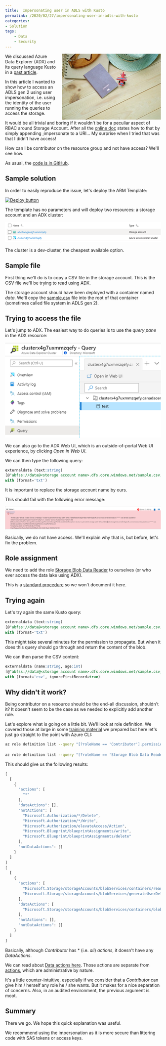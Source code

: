 ```yaml
---
title:  Impersonating user in ADLS with Kusto
permalink: /2020/02/27/impersonating-user-in-adls-with-kusto
categories:
- Solution
tags:
    - Data
    - Security
---
```

<img style="float:right;padding-left:20px;" title="From pexels.com" src="/assets/posts/2020/1/impersonating-user-in-adls-with-kusto/airplane-blur-close-up-desk-346793.jpg" />

We discussed Azure Data Explorer (ADX) and its query language Kusto in a [past article](https://vincentlauzon.com/2020/02/19/azure-data-explorer-kusto).

In this article I wanted to show how to access an ADLS gen 2 using user impersonation, i.e. using the identity of the user running the queries to access the storage.

It would be all trivial and boring if it wouldn't be for a peculiar aspect of RBAC around Storage Account.  After all the [online doc](https://docs.microsoft.com/en-us/azure/kusto/api/connection-strings/storage#azure-data-lake-store-gen-2) states how to that by simply appending ;impersonate to a URI...  My surprise when I tried that was that I didn't have access!

How can I be contributor on the resource group and not have access?  We'll see how.

As usual, the [code is in GitHub](https://github.com/vplauzon/kusto/tree/master/impersonation-storage).

## Sample solution

In order to easily reproduce the issue, let's deploy the ARM Template:

[![Deploy button](http://azuredeploy.net/deploybutton.png)](https://portal.azure.com/#create/Microsoft.Template/uri/https%3A%2F%2Fraw.githubusercontent.com%2Fvplauzon%2Fdata-explorer%2Fmaster%2Fimpersonation-storage%2Fdeploy.json)

The template has no parameters and will deploy two resources:  a storage account and an ADX cluster:

![resources](/assets/posts/2020/1/impersonating-user-in-adls-with-kusto/resources.png)

The cluster is a dev-cluster, the cheapest available option.

## Sample file

First thing we'll do is to copy a CSV file in the storage account.  This is the CSV file we'll be trying to read using ADX.

The storage account should have been deployed with a container named *data*.  We'll copy the [sample.csv](https://github.com/vplauzon/data-explorer/blob/master/impersonation-storage/sample.csv) file into the root of that container (sometimes called file system in ADLS gen 2).

## Trying to access the file

Let's jump to ADX.  The easiest way to do queries is to use the *query pane* in the ADX resource:

![query pane](/assets/posts/2020/1/impersonating-user-in-adls-with-kusto/query-pane.png)

We can also go to the ADX Web UI, which is an outside-of-portal Web UI experience, by clicking *Open in Web UI*.

We can then type the following query:

```sql
externaldata (text:string)
[@"abfss://data@<storage account name>.dfs.core.windows.net/sample.csv;impersonate"]
with (format='txt')
```

It is important to replace the storage account name by ours.

This should fail with the following error message:

![error message](/assets/posts/2020/1/impersonating-user-in-adls-with-kusto/failure.png)

Basically, we do not have access.  We'll explain why that is, but before, let's fix the problem.

## Role assignment

We need to add the role [Storage Blob Data Reader](https://docs.microsoft.com/en-us/azure/role-based-access-control/built-in-roles#storage-blob-data-reader) to ourselves (or who ever access the data lake using ADX).

This is a [standard procedure](https://docs.microsoft.com/en-us/azure/role-based-access-control/role-assignments-portal) so we won't document it here.

## Trying again

Let's try again the same Kusto query:

```sql
externaldata (text:string)
[@"abfss://data@<storage account name>.dfs.core.windows.net/sample.csv;impersonate"]
with (format='txt')
```

This might take several minutes for the permission to propagate.  But when it does this query should go through and return the content of the blob.

We can then parse the CSV content:

```sql
externaldata (name:string, age:int)
[@"abfss://data@<storage account name>.dfs.core.windows.net/sample.csv;impersonate"]
with (format='csv', ignoreFirstRecord=true)
```

## Why didn't it work?

Being contributor on a resource should be the end-all discussion, shouldn't it?  It doesn't seem to be the case as we needed to explicitly add another role.

Let's explore what is going on a little bit.  We'll look at role definition.  We covered those at large in some [training material](https://github.com/vplauzon/azure-training/tree/master/rbac) we prepared but here let's just go straight to the point with Azure CLI:

```bash
az role definition list --query "[?roleName == 'Contributor'].permissions" -o jsonc

az role definition list --query "[?roleName == 'Storage Blob Data Reader'].permissions" -o jsonc
```

This should give us the following results:

```JavaScript
[
  [
    {
      "actions": [
        "*"
      ],
      "dataActions": [],
      "notActions": [
        "Microsoft.Authorization/*/Delete",
        "Microsoft.Authorization/*/Write",
        "Microsoft.Authorization/elevateAccess/Action",
        "Microsoft.Blueprint/blueprintAssignments/write",
        "Microsoft.Blueprint/blueprintAssignments/delete"
      ],
      "notDataActions": []
    }
  ]
]
[
  [
    {
      "actions": [
        "Microsoft.Storage/storageAccounts/blobServices/containers/read",
        "Microsoft.Storage/storageAccounts/blobServices/generateUserDelegationKey/action"
      ],
      "dataActions": [
        "Microsoft.Storage/storageAccounts/blobServices/containers/blobs/read"
      ],
      "notActions": [],
      "notDataActions": []
    }
  ]
]
```

Basically, although *Contributor* has * (i.e. *all*) *actions*, it doesn't have any *DataActions*.

We can read about [Data actions here](https://docs.microsoft.com/en-us/azure/role-based-access-control/role-definitions#dataactions).  Those actions are separate from [actions](https://docs.microsoft.com/en-us/azure/role-based-access-control/role-definitions#actions), which are administrative by nature.

It's a little counter-intuitive, especially if we consider that a *Contributor* can give him / herself any role he / she wants.  But it makes for a nice separation of concerns.  Also, in an audited environment, the previous argument is moot.

## Summary

There we go.  We hope this quick explanation was useful.

We recommend using the impersonation as it is more secure than littering code with SAS tokens or access keys.